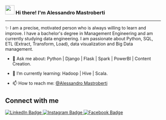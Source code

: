 <!-- Heading -->
<h3><img src = "https://raw.githubusercontent.com/MartinHeinz/MartinHeinz/master/wave.gif" width = 30px> Hi there! I'm Alessandro Mastroberti</h3>

 <!-- About section -->

---
✨ I am a precise, motivated person who is always willing to learn and improve.
I have a bachelor's degree in Management Engineering and am currently studying data engineering.
I am passionate about Python, SQL, ETL (Extract, Transform, Load), data visualization and Big Data management.

<!-- code gif-->

- 💬 Ask me about: Python | Django | Flask | Spark | PowerBI | Content Creation.

- 🌱 I’m currently learning: Hadoop | Hive | Scala.

- 📫 How to reach me: [@Alessandro Mastroberti](mailto:tuaindirizzoemail@example.com)

<!-- About section: END -->


<!-- Conecct section -->

<h2>Connect with me </h3>
  <p>
      <a href="https://www.linkedin.com/in/alessandromastroberti/">
        <img src="https://img.shields.io/badge/-LinkedIn-blue?style=plastic&amp;labelColor=blue&amp;logo=LinkedIn&amp;link=https://linkedin.com/in/egwuenugift" alt="LinkedIn Badge">
      </a>
      <a href="https://www.instagram.com/mastro__93/">
        <img src="https://img.shields.io/badge/-Instagram-informational?style=plastic&amp;labelColor=informational&amp;logo=Instagram&amp;link=https://twitter.com/Dev_180Memes" alt="Instagram Badge">
      </a>
      <a href="https://www.facebook.com/alessandro.mastroberti/">
        <img src="https://img.shields.io/badge/-Facebook-informational?style=plastic&amp;labelColor=informational&amp;logo=Facebook&amp;link=https://twitter.com/Dev_180Memes" alt="Facebook Badge">
      </a>
  </p>

<!-- THE END -->




